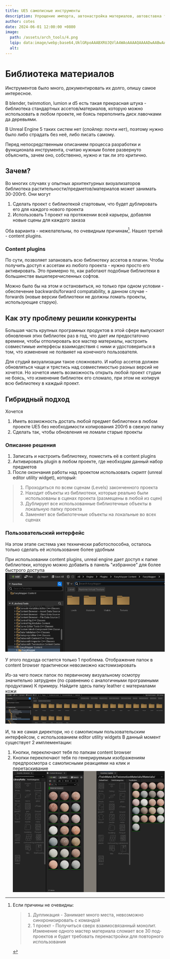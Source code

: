 ```yaml
---
title: UE5 самописные инструменты
description: Упрощение импорта, автонастройка материалов, автовставка текстур в material instance, удаление зависимостей между библиотекой ассетов и финальным проектом (убирает необходимость в backward compatability, проще упаковывать проект)
author: cotes
date: 2024-06-01 12:00:00 +0800
image:
  path: /assets/arch_tools/4.png
  lqip: data:image/webp;base64,UklGRpoAAABXRUJQVlA4WAoAAAAQAAAADwAABwAAQUxQSDIAAAARL0AmbZurmr57yyIiqE8oiG0bejIYEQTgqiDA9vqnsUSI6H+oAERp2HZ65qP/VIAWAFZQOCBCAAAA8AEAnQEqEAAIAAVAfCWkAALp8sF8rgRgAP7o9FDvMCkMde9PK7euH5M1m6VWoDXf2FkP3BqV0ZYbO6NA/VFIAAAA
  alt: 
---
```


# Библиотека материалов

Инструментов было много, документировать их долго, опишу самое интересное.

В blender, twinmotion, lumion и d5 есть такая прекрасная штука - библиотека стандартных ассетов/материалов, которую можно использовать в любом проекте, не боясь переполнить диск лавочками да деревьями.

В Unreal Engine 5 таких систем нет (спойлер: почти нет), поэтому нужно было либо страдать без неё, либо писать самому.

Перед непосредственным описанием процесса разработки и функционала инструмента, считаю нужным более развернуто объяснить, зачем оно, собственно, нужно и так ли это критично.
## Зачем?
Во многих случаях у опытных архитектурных визуализаторов библиотека растительности/предметов/материалов может занимать 30-200гб. Они могут
1. Сделать проект с библиотекой стартовым, что будет дублировать его для каждого нового проекта
2. Использовать 1 проект на протяжении всей карьеры, добавляя новые сцены для каждого заказа

Оба варианта - нежелательны, по очевидным причинам[^footnote]. Нашел третий - content plugins.
### Content plugins
По сути, позволяет запаковать всю библиотеку ассетов в плагин. Чтобы получить доступ к ассетам из любого проекта - нужно просто его активировать.
Это примерно то, как работают подобные библиотеки в большинстве вышеперечисленных софтов.

Можно было бы на этом и остановиться, но только при одном условии - обеспечение backwards/forward compatability, в данном случае - forwards (новые версии библиотеки не должны ломать проекты, использующие старую).

## Как эту проблему решили конкуренты
Большая часть крупных програмных продуктов в этой сфере выпускают обновления этих библиотек раз в год, что дает им предостаточно времени, чтобы отполировать все мастер материалы, настроить совместимые интерфесы взаимодествия с ними и удостовериться в том, что изменение не полвияет на конечного пользователя.

Для студий визуализации такое сложновато. И набор ассетов должен обновляться чаще и трястись над совместимостью разных версий не хочется.
Но хочется иметь возможность открыть любой проект студии не боясь, что изменение библиотек его сломало, при этом не копируя всю библиотеку в каждый проект.

## Гибридный подход
Хочется
1. Иметь возможность достать любой предмет библиотеки в любом проекте UE5 без необходимости копирования 200гб в свежую папку
2. Сделать так, чтобы обновления не ломали старые проекты

### Описание решения
1. Записать и настроить библиотеку, поместить её в content plugins
2. Активировать plugin в любом проекте, где необходим данный набор предметов
3. После окончания работы над проектом использовать скрипт (unreal editor utility widget), который: 
>  1. Проходиться по всем сценам (Levels) законченного проекта
>  2. Находит объекты из библиотеки, которые реально были использованы в сценах проекта (размещены в любой из сцен)
>  3. Дублирует все использованные библиотечные объекты в локальную папку проекта
>  4. Заменяет все бибилотечные объекты на локальные во всех сценах 

### Пользовательский интерфейс 

На этом этапе система уже технически работоспособна, осталось только сделать её использование более удобным 

При использовании content plugins, unreal engine дает доступ к папке библиотеки, которую можно добавить в панель "избранное" для более быстрого доступа
![image1](./assets/arch_tools/1.png) 

У этого подхода остается только 1 проблема.
Отображение папок в content browser практически невозможно кастомизировать

Из-за чего поиск папок по первичному визуальному осмотру значительно затруднен (по сравнению с аналогичными програмными продуктами)
К примеру. Найдите здесь папку leather с материалами кожи
![image1](./assets/arch_tools/2.png) 

И, та же самая директори, но с самописным пользовательским интерфейсом, с использованием editor utility widgets
В данный момент существует 2 имплементации:
1. Кнопки, переключают тебя по папкам content browser
2. Кнопки переключают тебя по генерируемым изображениям предпросмотра с самописными реакциями на клик и перетаскивание
![image1](./assets/arch_tools/4.png) 


[^footnote]: Если причины не очевидны:
    > 1. Дупликация - Занимает много места, невозможно синхронизировать с командой
    > 2. 1 проект - Получиться сверх взаимосвязанный монолит. Изменение одного мастер материала сломает все 30 под-проектов и будет требовать перенастройки для повторного использования


